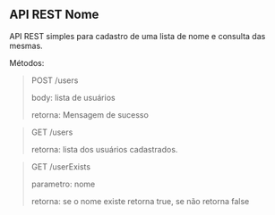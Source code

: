 ## API REST Nome

API REST simples para cadastro de uma lista de nome e consulta das mesmas.

Métodos:


> POST /users
>
> body: lista de usuários
>
> retorna: Mensagem de sucesso

> GET /users
>
> retorna: lista dos usuários cadastrados.

> GET /userExists
> 
> parametro: nome
> 
> retorna: se o nome existe retorna true, se não retorna false


